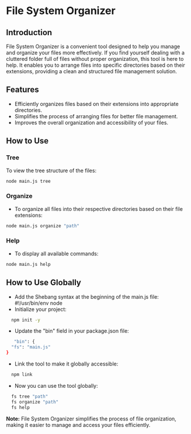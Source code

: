 # File System Organizer

## Introduction

File System Organizer is a convenient tool designed to help you manage and organize your files more effectively. If you find yourself dealing with a cluttered folder full of files without proper organization, this tool is here to help. It enables you to arrange files into specific directories based on their extensions, providing a clean and structured file management solution.

## Features

- Efficiently organizes files based on their extensions into appropriate directories.
- Simplifies the process of arranging files for better file management.
- Improves the overall organization and accessibility of your files.

## How to Use

### Tree

To view the tree structure of the files:

```bash
node main.js tree

```

### Organize

- To organize all files into their respective directories based on their file extensions:

```bash
node main.js organize "path"

```

### Help

- To display all available commands:

```bash
node main.js help

```

## How to Use Globally

- Add the Shebang syntax at the beginning of the main.js file: #!/usr/bin/env node
- Initialize your project:

```bash
  npm init -y

```

- Update the "bin" field in your package.json file:

```bash
   "bin": {
  "fs": "main.js"
}


```

- Link the tool to make it globally accessible:

```bash
  npm link

```

- Now you can use the tool globally:

```bash
  fs tree "path"
  fs organize "path"
  fs help

```

**Note:** File System Organizer simplifies the process of file organization, making it easier to manage and access your files efficiently.
